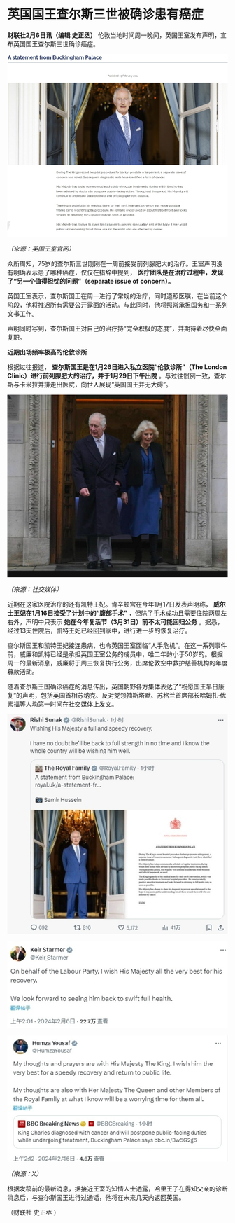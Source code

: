 # 英国国王查尔斯三世被确诊患有癌症

**财联社2月6日讯（编辑 史正丞）** 伦敦当地时间周一晚间，英国王室发布声明，宣布英国国王查尔斯三世确诊癌症。

![66ea5e154ffb321e540d98bc88197f98.jpg](https://raw.githubusercontent.com/qqhsx/qqnews_image/main/2024/02/06/英国国王查尔斯三世被确诊患有癌症/66ea5e154ffb321e540d98bc88197f98.jpg)

 _（来源：英国王室官网）_

众所周知，75岁的查尔斯三世刚刚在一周前接受前列腺肥大的治疗。王室声明没有明确表示患了哪种癌症，仅仅在措辞中提到，
**医疗团队是在治疗过程中，发现了“另一个值得担忧的问题”（separate issue of concern）。**

英国王室表示，查尔斯国王在周一进行了常规的治疗，同时遵照医嘱，在当前这个阶段，他将推迟所有需要公开露面的活动。与此同时，他将照常承担国务和一系列文书工作。

声明同时写到，查尔斯国王对自己的治疗持“完全积极的态度”，并期待着尽快全面复职。

**近期出场频率极高的伦敦诊所**

根据过往报道， **查尔斯国王是在1月26日进入私立医院“伦敦诊所”（The London Clinic）进行前列腺肥大的治疗，并于1月29日下午出院**
。与过往惯例一致，查尔斯与卡米拉并排走出医院，向世人展现“英国国王并无大碍”。

![40230e500229ded8e3a6dade8e1c4a05.jpg](https://raw.githubusercontent.com/qqhsx/qqnews_image/main/2024/02/06/英国国王查尔斯三世被确诊患有癌症/40230e500229ded8e3a6dade8e1c4a05.jpg)

_（来源：社交媒体）_

近期在这家医院治疗的还有凯特王妃。肯辛顿宫在今年1月17日发表声明称， **威尔士王妃在1月16日接受了计划中的“腹部手术”**
，但除了手术成功且需要住院两周左右外，声明中只表示 **她在今年复活节（3月31日）前不太可能回归公务**
。据悉，经过13天住院后，凯特王妃已经回到家中，进行进一步的恢复治疗。

查尔斯国王和凯特王妃接连患病，也令英国王室面临“人手危机”。在这一系列事件前，威廉和凯特已经是承担英国王室公务的成员中，唯二年龄小于50岁的。根据周一的最新消息，威廉将于周三恢复执行公务，出席伦敦空中救护慈善机构的年度募款活动。

随着查尔斯王国确诊癌症的消息传出，英国朝野各方集体表达了“祝愿国王早日康复”的声明，包括英国首相苏纳克、反对党领袖斯塔默、苏格兰首席部长哈姆扎·优素福等人均第一时间在社交媒体上发文。

![715ecb6d38b0396ea2ff9e98073942a6.jpg](https://raw.githubusercontent.com/qqhsx/qqnews_image/main/2024/02/06/英国国王查尔斯三世被确诊患有癌症/715ecb6d38b0396ea2ff9e98073942a6.jpg)

![636e12dcff77104d5452786041abbc00.jpg](https://raw.githubusercontent.com/qqhsx/qqnews_image/main/2024/02/06/英国国王查尔斯三世被确诊患有癌症/636e12dcff77104d5452786041abbc00.jpg)

![fb05f1aa721d5f928056b4c13ab43863.jpg](https://raw.githubusercontent.com/qqhsx/qqnews_image/main/2024/02/06/英国国王查尔斯三世被确诊患有癌症/fb05f1aa721d5f928056b4c13ab43863.jpg)

_（来源：X）_

根据发稿前的最新消息，据接近王室的知情人士透露，哈里王子在得知父亲的诊断消息后，与查尔斯国王进行过通话，他将在未来几天内返回英国。

（财联社 史正丞 ）

